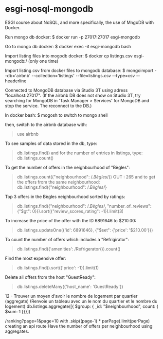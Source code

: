 # esgi-nosql-mongodb
ESGI course about NoSQL, and more specifically, the use of MngoDB with Docker.

Run mongo db docker:
$ docker run -p 27017:27017 esgi-mongodb

Go to mongo db docker:
$ docker exec -it esgi-mongodb bash

Import listing files into mogodb docker:
$ docker cp listings.csv esgi-mongodb:/
(only one time)

Import listing.csv from docker files to mongodb database:
$ mongoimport --db='airbnb' --collection='listings' --file=listings.csv --type=csv --headerline

Connected to MongoDB database via Studio 3T using adress "localhost:27017".
(If the airbnb DB does not show on Studio 3T, try searching for MongoDB in 'Task Manager > Services' for MongoDB and stop the service. The reconnect to the DB.)

In docker bash:
$ mogosh
to switch to mongo shell

then, switch to the airbnb database with:
> use airbnb

To see samples of data stored in the db, type:
> db.listings.find()
and for the number of entries in listings, type:
> db.listings.count()

To get the number of offers in the neighbourhood of "Bègles":
> db.listings.count({"neighbourhood": /.*Bègles*/})
OUT : 265
and to get the offers from the same neighbourhood:
> db.listings.find({"neighbourhood": /.*Bègles*/}

Top 3 offers in the Bègles neighbourhood sorted by ratings:
> db.listings.find({"neighbourhood": /.*Bègles*/, "number_of_reviews": {"$gt": 0}}).sort({"review_scores_rating": -1}).limit(3)

To increase the price of the offer with the ID 6891646 to $210.00:
> db.listings.updateOne({'id': 6891646}, {"$set": {'price': '$210.00'}})

To count the number of offers which includes a "Refrigirator":
> db.listings.find({'amenities': /Refrigerator/}).count()

Find the most expensive offer:
> db.listings.find().sort({'price': -1}).limit(1)

Delete all offers from the host "GuestReady":
> db.listings.deleteMany({'host_name': 'GuestReady'})

12 - Trouver un moyen d'avoir le nombre de logement par quartier (aggregate) (Renvoie un tableau avec un le nom du quartier et le nombre du logement)
db.listings.aggregate([{ $group: { _id: "$neighbourhood", count: { $sum: 1 }}}])

/ranking?page=1&page=10 with .skip((page-1) * parPage).limit(perPage) creating an api route
Have the number of offers per neighbourhood using aggregates.
